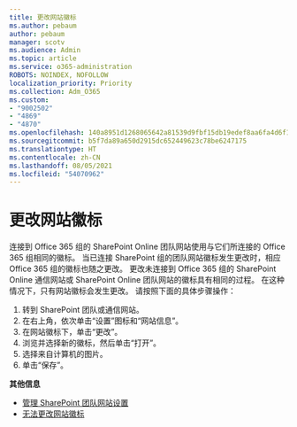 ```yaml
---
title: 更改网站徽标
ms.author: pebaum
author: pebaum
manager: scotv
ms.audience: Admin
ms.topic: article
ms.service: o365-administration
ROBOTS: NOINDEX, NOFOLLOW
localization_priority: Priority
ms.collection: Adm_O365
ms.custom:
- "9002502"
- "4869"
- "4870"
ms.openlocfilehash: 140a8951d1268065642a81539d9fbf15db19edef8aa6fa4d6f1fd809c843d109
ms.sourcegitcommit: b5f7da89a650d2915dc652449623c78be6247175
ms.translationtype: HT
ms.contentlocale: zh-CN
ms.lasthandoff: 08/05/2021
ms.locfileid: "54070962"
---
```

# <a name="change-site-logo"></a>更改网站徽标

连接到 Office 365 组的 SharePoint Online 团队网站使用与它们所连接的 Office 365 组相同的徽标。 当已连接 SharePoint 组的团队网站徽标发生更改时，相应 Office 365 组的徽标也随之更改。 更改未连接到 Office 365 组的 SharePoint Online 通信网站或 SharePoint Online 团队网站的徽标具有相同的过程。 在这种情况下，只有网站徽标会发生更改。 请按照下面的具体步骤操作：

1. 转到 SharePoint 团队或通信网站。
2. 在右上角，依次单击“设置”图标和“网站信息”。
3. 在网站徽标下，单击“更改”。
4. 浏览并选择新的徽标，然后单击“打开”。
5. 选择来自计算机的图片。
6. 单击“保存”。

**其他信息**

- [管理 SharePoint 团队网站设置](https://support.office.com/article/manage-your-sharepoint-site-settings-8376034d-d0c7-446e-9178-6ab51c58df42)
- [无法更改网站徽标](https://docs.microsoft.com/sharepoint/troubleshoot/sites/error-when-changing-o365-site-logo)
